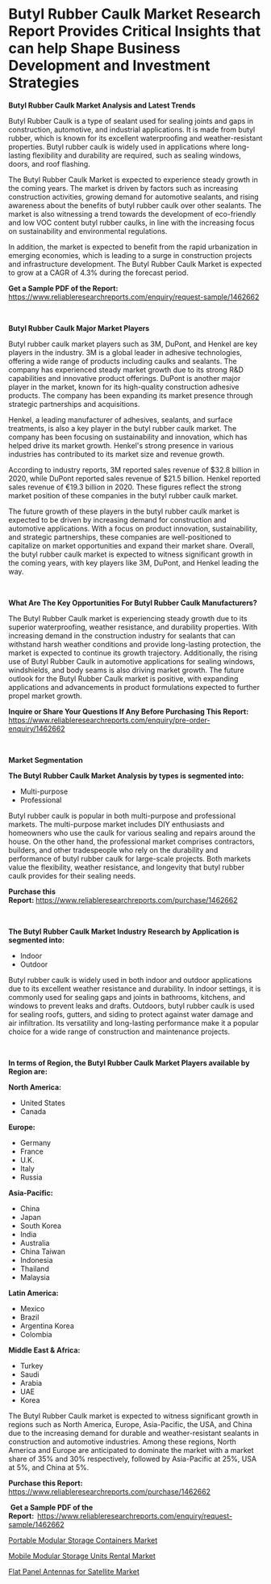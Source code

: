 <p><h1>Butyl Rubber Caulk Market Research Report Provides Critical Insights that can help Shape Business Development and Investment Strategies</h1></p><p><strong>Butyl Rubber Caulk Market Analysis and Latest Trends</strong></p>
<p><p>Butyl Rubber Caulk is a type of sealant used for sealing joints and gaps in construction, automotive, and industrial applications. It is made from butyl rubber, which is known for its excellent waterproofing and weather-resistant properties. Butyl rubber caulk is widely used in applications where long-lasting flexibility and durability are required, such as sealing windows, doors, and roof flashing.</p><p>The Butyl Rubber Caulk Market is expected to experience steady growth in the coming years. The market is driven by factors such as increasing construction activities, growing demand for automotive sealants, and rising awareness about the benefits of butyl rubber caulk over other sealants. The market is also witnessing a trend towards the development of eco-friendly and low VOC content butyl rubber caulks, in line with the increasing focus on sustainability and environmental regulations.</p><p>In addition, the market is expected to benefit from the rapid urbanization in emerging economies, which is leading to a surge in construction projects and infrastructure development. The Butyl Rubber Caulk Market is expected to grow at a CAGR of 4.3% during the forecast period.</p></p>
<p><strong>Get a Sample PDF of the Report:&nbsp;</strong> <a href="https://www.reliableresearchreports.com/enquiry/request-sample/1462662">https://www.reliableresearchreports.com/enquiry/request-sample/1462662</a></p>
<p>&nbsp;</p>
<p><strong>Butyl Rubber Caulk Major Market Players</strong></p>
<p><p>Butyl rubber caulk market players such as 3M, DuPont, and Henkel are key players in the industry. 3M is a global leader in adhesive technologies, offering a wide range of products including caulks and sealants. The company has experienced steady market growth due to its strong R&D capabilities and innovative product offerings. DuPont is another major player in the market, known for its high-quality construction adhesive products. The company has been expanding its market presence through strategic partnerships and acquisitions.</p><p>Henkel, a leading manufacturer of adhesives, sealants, and surface treatments, is also a key player in the butyl rubber caulk market. The company has been focusing on sustainability and innovation, which has helped drive its market growth. Henkel's strong presence in various industries has contributed to its market size and revenue growth.</p><p>According to industry reports, 3M reported sales revenue of $32.8 billion in 2020, while DuPont reported sales revenue of $21.5 billion. Henkel reported sales revenue of €19.3 billion in 2020. These figures reflect the strong market position of these companies in the butyl rubber caulk market.</p><p>The future growth of these players in the butyl rubber caulk market is expected to be driven by increasing demand for construction and automotive applications. With a focus on product innovation, sustainability, and strategic partnerships, these companies are well-positioned to capitalize on market opportunities and expand their market share. Overall, the butyl rubber caulk market is expected to witness significant growth in the coming years, with key players like 3M, DuPont, and Henkel leading the way.</p></p>
<p>&nbsp;</p>
<p><strong>What Are The Key Opportunities For Butyl Rubber Caulk Manufacturers?</strong></p>
<p><p>The Butyl Rubber Caulk market is experiencing steady growth due to its superior waterproofing, weather resistance, and durability properties. With increasing demand in the construction industry for sealants that can withstand harsh weather conditions and provide long-lasting protection, the market is expected to continue its growth trajectory. Additionally, the rising use of Butyl Rubber Caulk in automotive applications for sealing windows, windshields, and body seams is also driving market growth. The future outlook for the Butyl Rubber Caulk market is positive, with expanding applications and advancements in product formulations expected to further propel market growth.</p></p>
<p><strong>Inquire or Share Your Questions If Any Before Purchasing This Report:</strong> <a href="https://www.reliableresearchreports.com/enquiry/pre-order-enquiry/1462662">https://www.reliableresearchreports.com/enquiry/pre-order-enquiry/1462662</a></p>
<p>&nbsp;</p>
<p><strong>Market Segmentation</strong></p>
<p><strong>The Butyl Rubber Caulk Market Analysis by types is segmented into:</strong></p>
<p><ul><li>Multi-purpose</li><li>Professional</li></ul></p>
<p><p>Butyl rubber caulk is popular in both multi-purpose and professional markets. The multi-purpose market includes DIY enthusiasts and homeowners who use the caulk for various sealing and repairs around the house. On the other hand, the professional market comprises contractors, builders, and other tradespeople who rely on the durability and performance of butyl rubber caulk for large-scale projects. Both markets value the flexibility, weather resistance, and longevity that butyl rubber caulk provides for their sealing needs.</p></p>
<p><strong>Purchase this Report:&nbsp;</strong><a href="https://www.reliableresearchreports.com/purchase/1462662">https://www.reliableresearchreports.com/purchase/1462662</a></p>
<p>&nbsp;</p>
<p><strong>The Butyl Rubber Caulk Market Industry Research by Application is segmented into:</strong></p>
<p><ul><li>Indoor</li><li>Outdoor</li></ul></p>
<p><p>Butyl rubber caulk is widely used in both indoor and outdoor applications due to its excellent weather resistance and durability. In indoor settings, it is commonly used for sealing gaps and joints in bathrooms, kitchens, and windows to prevent leaks and drafts. Outdoors, butyl rubber caulk is used for sealing roofs, gutters, and siding to protect against water damage and air infiltration. Its versatility and long-lasting performance make it a popular choice for a wide range of construction and maintenance projects.</p></p>
<p>&nbsp;</p>
<p><strong>In terms of Region, the Butyl Rubber Caulk Market Players available by Region are:</strong></p>
<p>
    <p> <strong> North America: </strong>
        <ul>
            <li>United States</li>
            <li>Canada</li>
        </ul>
        </p> 
    <p> <strong> Europe: </strong>
        <ul>
            <li>Germany</li>
            <li>France</li>
            <li>U.K.</li>
            <li>Italy</li>
            <li>Russia</li>
        </ul>
        </p> 
    <p> <strong> Asia-Pacific: </strong>
        <ul>
            <li>China</li>
            <li>Japan</li>
            <li>South Korea</li>
            <li>India</li>
            <li>Australia</li>
            <li>China Taiwan</li>
            <li>Indonesia</li>
            <li>Thailand</li>
            <li>Malaysia</li>
        </ul>
        </p> 
    <p> <strong> Latin America: </strong>
        <ul>
            <li>Mexico</li>
            <li>Brazil</li>
            <li>Argentina Korea</li>
            <li>Colombia</li>
        </ul>
        </p> 
    <p> <strong> Middle East & Africa: </strong>
        <ul>
            <li>Turkey</li>
            <li>Saudi</li>
            <li>Arabia</li>
            <li>UAE</li>
            <li>Korea</li>
        </ul>
    </p>
    </p>
<p><p>The Butyl Rubber Caulk market is expected to witness significant growth in regions such as North America, Europe, Asia-Pacific, the USA, and China due to the increasing demand for durable and weather-resistant sealants in construction and automotive industries. Among these regions, North America and Europe are anticipated to dominate the market with a market share of 35% and 30% respectively, followed by Asia-Pacific at 25%, USA at 5%, and China at 5%.</p></p>
<p><strong>Purchase this Report: </strong><a href="https://www.reliableresearchreports.com/purchase/1462662">https://www.reliableresearchreports.com/purchase/1462662</a></p>
<p>&nbsp;<strong>Get a Sample PDF of the Report:&nbsp;&nbsp;</strong><a href="https://www.reliableresearchreports.com/enquiry/request-sample/1462662">https://www.reliableresearchreports.com/enquiry/request-sample/1462662</a></p>
<p><strong></strong></p>
<p><p><a href="https://view.publitas.com/reportprime-1/portable-modular-storage-containers-market-size-evaluating-its-market-trends-growth-and-projections-2023-2030/">Portable Modular Storage Containers Market</a></p><p><a href="https://view.publitas.com/reportprime-1/mobile-modular-storage-units-rental-market-insights-market-players-and-forecast-till-2030/">Mobile Modular Storage Units Rental Market</a></p><p><a href="https://view.publitas.com/reportprime-1/decoding-the-flat-panel-antennas-for-satellite-market-a-deep-dive-into-the-latest-market-trends-market-segmentation-and-competitive-analysis/">Flat Panel Antennas for Satellite Market</a></p></p>
